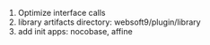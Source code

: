 1. Optimize interface calls
2. library artifacts directory: websoft9/plugin/library
3. add init apps: nocobase, affine
